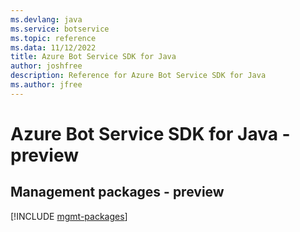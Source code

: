 ```yaml
---
ms.devlang: java
ms.service: botservice
ms.topic: reference
ms.data: 11/12/2022
title: Azure Bot Service SDK for Java
author: joshfree
description: Reference for Azure Bot Service SDK for Java
ms.author: jfree
---
```

# Azure Bot Service SDK for Java - preview

## Management packages - preview
[!INCLUDE [mgmt-packages](bot-service-mgmt-index.md)]